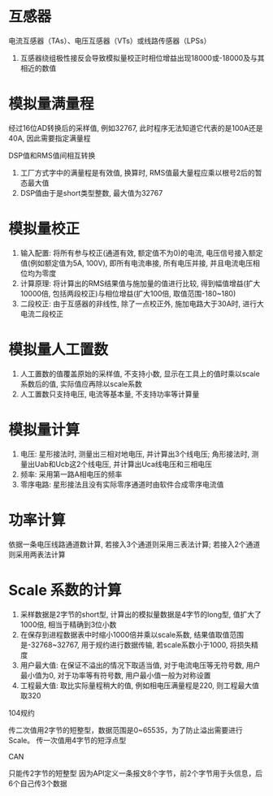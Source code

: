 # 互感器

电流互感器（TAs）、电压互感器（VTs）或线路传感器（LPSs）

1. 互感器绕组极性接反会导致模拟量校正时相位增益出现18000或-18000及与其相近的数值

# 模拟量满量程

经过16位AD转换后的采样值, 例如32767, 此时程序无法知道它代表的是100A还是40A, 因此需要指定满量程

DSP值和RMS值间相互转换

1. 工厂方式字中的满量程是有效值, 换算时, RMS值最大量程应乘以根号2后的暂态最大值
2. DSP值由于是short类型整数, 最大值为32767

# 模拟量校正

1. 输入配置: 将所有参与校正(通道有效, 额定值不为0)的电流, 电压信号接入额定值(例如额定值为5A, 100V), 即所有电流串接, 所有电压并接, 并且电流电压相位均为零度
2. 计算原理: 将计算出的RMS结果值与施加量的值进行比较, 得到幅值增益(扩大10000倍, 包括两段校正)与相位增益(扩大100倍, 取值范围-180~180)
3. 二段校正: 由于互感器的非线性, 除了一点校正外, 施加电路大于30A时, 进行大电流二段校正

# 模拟量人工置数

1. 人工置数的值覆盖原始的采样值, 不支持小数, 显示在工具上的值时乘以scale系数后的值, 实际值应再除以scale系数
2. 人工置数只支持电压, 电流等基本量, 不支持功率等计算量

# 模拟量计算

1. 电压: 星形接法时, 测量出三相对地电压, 并计算出3个线电压; 角形接法时, 测量出Uab和Ucb这2个线电压, 并计算出Uca线电压和三相电压
2. 频率: 采用第一路A相电压的频率
3. 零序电路: 星形接法且没有实际零序通道时由软件合成零序电流值

# 功率计算

依据一条电压线路通道数计算, 若接入3个通道则采用三表法计算; 若接入2个通道则采用两表法计算

# Scale 系数的计算

1. 采样数据是2字节的short型, 计算出的模拟量数据是4字节的long型, 值扩大了1000倍, 相当于精确到3位小数
2. 在保存到进程数据表中时缩小1000倍并乘以scale系数, 结果值取值范围是-32768~32767, 用于规约进行数据传输, 若scale系数小于1000, 将损失精度
1. 用户最大值: 在保证不溢出的情况下取适当值, 对于电流电压等无符号数, 用户最小值为0, 对于功率等有符号数, 用户最小值一般为对称设置
2. 工程最大值: 取比实际量程稍大的值, 例如相电压满量程是220, 则工程最大值取320

104规约

传二次值用2字节的短整型，数据范围是0~65535，为了防止溢出需要进行Scale。
传一次值用4字节的短浮点型

CAN

只能传2字节的短整型
因为API定义一条报文8个字节，前2个字节用于头信息，后6个自己传3个数据
